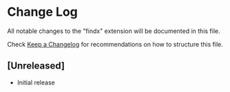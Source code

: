# Change Log

All notable changes to the "findx" extension will be documented in this file.

Check [Keep a Changelog](http://keepachangelog.com/) for recommendations on how to structure this file.

## [Unreleased]

- Initial release